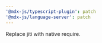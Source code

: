 ```yaml
---
'@mdx-js/typescript-plugin': patch
'@mdx-js/language-server': patch
---
```


Replace jiti with native require.
